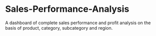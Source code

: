 # Sales-Performance-Analysis
A dashboard of complete sales performance and profit analysis on the basis of product, category, subcategory and region.
